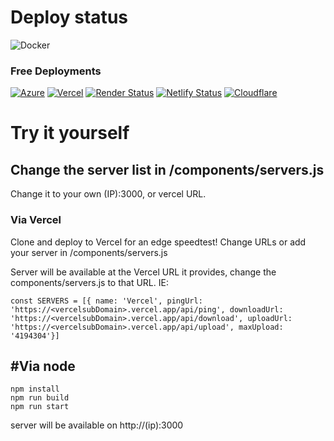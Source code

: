 # Deploy status
![Docker](https://github.com/xiliourt/VercelSpeedtest-Next.JS/actions/workflows/docker.yml/badge.svg)

### Free Deployments
[![Azure](https://deploy-badge.vercel.app/?url=https%3A%2F%2Fspeedjstestdocker-axe7bpawbeewbvaj.australiasoutheast-01.azurewebsites.net%2F&name=Azure)](https://speedjstestdocker-axe7bpawbeewbvaj.australiasoutheast-01.azurewebsites.net/)  [![Vercel](https://deploy-badge.vercel.app/vercel/speedtestjs)](https://speedtestjs.vercel.app/)  [![Render Status](https://deploy-badge.vercel.app/?url=https%3A%2F%2Fspeedtestnextjs.netlify.app%2F&logo=render&name=Render)](https://renderjsspeedtest.onrender.com/)  [![Netlify Status](https://deploy-badge.vercel.app/?url=https%3A%2F%2Fspeedtestnextjs.netlify.app%2F&logo=netlify&name=Netlify)](https://speedtestnextjs.netlify.app)  [![Cloudflare](https://deploy-badge.vercel.app/?url=https%3A%2F%2Fspeedtestnextjs.pages.dev%2F&logo=Cloudflare&name=Cloudflare+)](https://speedtestnextjs.pages.dev/)  



# Try it yourself
## Change the server list in /components/servers.js
Change it to your own (IP):3000, or vercel URL.

### Via Vercel
Clone and deploy to Vercel for an edge speedtest! Change URLs or add your server in /components/servers.js

Server will be available at the Vercel URL it provides, change the components/servers.js to that URL. IE:
```
const SERVERS = [{ name: 'Vercel', pingUrl: 'https://<vercelsubDomain>.vercel.app/api/ping', downloadUrl: 'https://<vercelsubDomain>.vercel.app/api/download', uploadUrl: 'https://<vercelsubDomain>.vercel.app/api/upload', maxUpload: '4194304'}]
```
## #Via node
```
npm install
npm run build
npm run start
```
server will be available on http://(ip):3000
